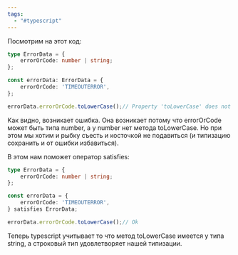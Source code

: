 ```yaml
---
tags:
  - "#typescript"
---
```


Посмотрим на этот код:

```typescript
type ErrorData = {
	errorOrCode: number | string;
};

const errorData: ErrorData = {
	errorOrCode: 'TIMEOUTERROR',
};

errorData.errorOrCode.toLowerCase();// Property 'toLowerCase' does not exist on type 'string | number'. Property 'toLowerCase' does not exist on type 'number'
```

Как видно, возникает ошибка. Она возникает потому что errorOrCode может быть типа number, а у number нет метода toLowerCase. Но при этом мы хотим и рыбку съесть и косточкой не подавиться (и типизацию сохранить и от ошибки избавиться).

В этом нам поможет оператор satisfies:

```typescript
type ErrorData = {
	errorOrCode: number | string;
};

const errorData = {
	errorOrCode: 'TIMEOUTERROR',
} satisfies ErrorData;

errorData.errorOrCode.toLowerCase();// Ok
```

Теперь typescript учитывает то что метод toLowerCase имеется у типа string, а строковый тип удовлетворяет нашей типизации.